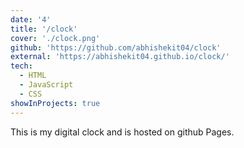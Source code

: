 ```yaml
---
date: '4'
title: '/clock'
cover: './clock.png'
github: 'https://github.com/abhishekit04/clock'
external: 'https://abhishekit04.github.io/clock/'
tech:
  - HTML
  - JavaScript
  - CSS
showInProjects: true
---
```


This is my digital clock and is hosted on github Pages.
